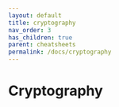 ```yaml
---
layout: default
title: cryptography
nav_order: 3
has_children: true
parent: cheatsheets
permalink: /docs/cryptography
---
```


# Cryptography
